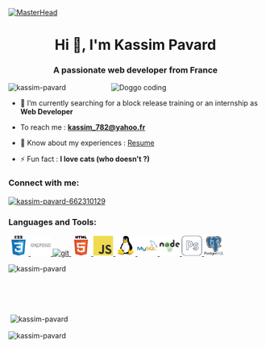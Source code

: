 [![MasterHead](https://www.internetcreation.net/wp-content/uploads/2015/04/banner-web-development.png)](https://kassimpavard.io)


<h1 align="center">Hi 👋, I'm Kassim Pavard</h1>
<h3 align="center">A passionate web developer from France</h3>
<img align="right" alt="Doggo coding" width="300" src="https://art.pixilart.com/sr2712ab0b35ecd.gif">

<p align="left"> <img src="https://komarev.com/ghpvc/?username=kassim-pavard&label=Profile%20views&color=0e75b6&style=flat" alt="kassim-pavard" /> </p>

- 🌱 I’m currently searching for a block release training or an internship as **Web Developer**

- To reach me : **kassim_782@yahoo.fr**

- 📄 Know about my experiences : [Resume](https://white-holly-29.tiiny.site/)

- ⚡ Fun fact : **I love cats (who doesn't ?)**

<h3 align="left">Connect with me:</h3>
<p align="left">
<a href="https://linkedin.com/in/kassim-pavard-662310129" target="blank"><img align="center" src="https://raw.githubusercontent.com/rahuldkjain/github-profile-readme-generator/master/src/images/icons/Social/linked-in-alt.svg" alt="kassim-pavard-662310129" height="30" width="40" /></a>
</p>

<h3 align="left">Languages and Tools:</h3>
<p align="left"> <a href="https://www.w3schools.com/css/" target="_blank" rel="noreferrer"> <img src="https://raw.githubusercontent.com/devicons/devicon/master/icons/css3/css3-original-wordmark.svg" alt="css3" width="40" height="40"/> </a> <a href="https://expressjs.com" target="_blank" rel="noreferrer"> <img src="https://raw.githubusercontent.com/devicons/devicon/master/icons/express/express-original-wordmark.svg" alt="express" width="40" height="40"/> </a> <a href="https://git-scm.com/" target="_blank" rel="noreferrer"> <img src="https://www.vectorlogo.zone/logos/git-scm/git-scm-icon.svg" alt="git" width="40" height="40"/> </a> <a href="https://www.w3.org/html/" target="_blank" rel="noreferrer"> <img src="https://raw.githubusercontent.com/devicons/devicon/master/icons/html5/html5-original-wordmark.svg" alt="html5" width="40" height="40"/> </a> <a href="https://developer.mozilla.org/en-US/docs/Web/JavaScript" target="_blank" rel="noreferrer"> <img src="https://raw.githubusercontent.com/devicons/devicon/master/icons/javascript/javascript-original.svg" alt="javascript" width="40" height="40"/> </a> <a href="https://www.linux.org/" target="_blank" rel="noreferrer"> <img src="https://raw.githubusercontent.com/devicons/devicon/master/icons/linux/linux-original.svg" alt="linux" width="40" height="40"/> </a> <a href="https://www.mysql.com/" target="_blank" rel="noreferrer"> <img src="https://raw.githubusercontent.com/devicons/devicon/master/icons/mysql/mysql-original-wordmark.svg" alt="mysql" width="40" height="40"/> </a> <a href="https://nodejs.org" target="_blank" rel="noreferrer"> <img src="https://raw.githubusercontent.com/devicons/devicon/master/icons/nodejs/nodejs-original-wordmark.svg" alt="nodejs" width="40" height="40"/> </a> <a href="https://www.photoshop.com/en" target="_blank" rel="noreferrer"> <img src="https://raw.githubusercontent.com/devicons/devicon/master/icons/photoshop/photoshop-line.svg" alt="photoshop" width="40" height="40"/> </a> <a href="https://www.postgresql.org" target="_blank" rel="noreferrer"> <img src="https://raw.githubusercontent.com/devicons/devicon/master/icons/postgresql/postgresql-original-wordmark.svg" alt="postgresql" width="40" height="40"/> </a> </p>

<p><img align="left" src="https://github-readme-stats.vercel.app/api/top-langs?username=kassim-pavard&show_icons=true&locale=en&layout=compact" alt="kassim-pavard" /></p></br></br></br></br></br>

<p>&nbsp;<img align="center" src="https://github-readme-stats.vercel.app/api?username=kassim-pavard&show_icons=true&locale=en" alt="kassim-pavard" /></p>

<p><img align="center" src="https://github-readme-streak-stats.herokuapp.com/?user=kassim-pavard&" alt="kassim-pavard" /></p>
